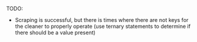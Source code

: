 TODO:
- Scraping is successful, but there is times where there are not keys for the cleaner to properly operate (use ternary statements to determine if there should be a value present)